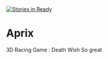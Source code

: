 [![Stories in Ready](https://badge.waffle.io/A01334390/Aprix.png?label=ready&title=Ready)](https://waffle.io/A01334390/Aprix)
# Aprix
3D Racing Game : Death Wish
So great
